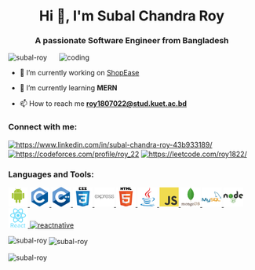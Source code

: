 <h1 align="center">Hi 👋, I'm Subal Chandra Roy</h1>
<h3 align="center">A passionate Software Engineer from Bangladesh</h3>

<img align = "right" alt="coding" width="400" src="https://miraculoussoft.com/wp-content/uploads/2022/03/best-PHP-Development-Services-new-york.gif">

<p align="left"> <img src="https://komarev.com/ghpvc/?username=subal-roy&label=Profile%20views&color=0e75b6&style=flat" alt="subal-roy" /> </p>

- 🔭 I’m currently working on [ShopEase]([https://github.com/Subal-Roy/E-Learning-App](https://github.com/Subal-Roy/ShopEase))

- 🌱 I’m currently learning **MERN**

- 📫 How to reach me **roy1807022@stud.kuet.ac.bd**

<h3 align="left">Connect with me:</h3>
<p align="left">
<a href="https://linkedin.com/in/https://www.linkedin.com/in/subal-chandra-roy-43b933189/" target="blank"><img align="center" src="https://raw.githubusercontent.com/rahuldkjain/github-profile-readme-generator/master/src/images/icons/Social/linked-in-alt.svg" alt="https://www.linkedin.com/in/subal-chandra-roy-43b933189/" height="30" width="40" /></a>
<a href="https://codeforces.com/profile/https://codeforces.com/profile/roy_22" target="blank"><img align="center" src="https://raw.githubusercontent.com/rahuldkjain/github-profile-readme-generator/master/src/images/icons/Social/codeforces.svg" alt="https://codeforces.com/profile/roy_22" height="30" width="40" /></a>
<a href="https://www.leetcode.com/https://leetcode.com/roy1822/" target="blank"><img align="center" src="https://raw.githubusercontent.com/rahuldkjain/github-profile-readme-generator/master/src/images/icons/Social/leet-code.svg" alt="https://leetcode.com/roy1822/" height="30" width="40" /></a>
</p>

<h3 align="left">Languages and Tools:</h3>
<p align="left"> <a href="https://developer.android.com" target="_blank" rel="noreferrer"> <img src="https://raw.githubusercontent.com/devicons/devicon/master/icons/android/android-original-wordmark.svg" alt="android" width="40" height="40"/> </a> <a href="https://www.cprogramming.com/" target="_blank" rel="noreferrer"> <img src="https://raw.githubusercontent.com/devicons/devicon/master/icons/c/c-original.svg" alt="c" width="40" height="40"/> </a> <a href="https://www.w3schools.com/cpp/" target="_blank" rel="noreferrer"> <img src="https://raw.githubusercontent.com/devicons/devicon/master/icons/cplusplus/cplusplus-original.svg" alt="cplusplus" width="40" height="40"/> </a> <a href="https://www.w3schools.com/css/" target="_blank" rel="noreferrer"> <img src="https://raw.githubusercontent.com/devicons/devicon/master/icons/css3/css3-original-wordmark.svg" alt="css3" width="40" height="40"/> </a> <a href="https://expressjs.com" target="_blank" rel="noreferrer"> <img src="https://raw.githubusercontent.com/devicons/devicon/master/icons/express/express-original-wordmark.svg" alt="express" width="40" height="40"/> </a> <a href="https://www.w3.org/html/" target="_blank" rel="noreferrer"> <img src="https://raw.githubusercontent.com/devicons/devicon/master/icons/html5/html5-original-wordmark.svg" alt="html5" width="40" height="40"/> </a> <a href="https://www.java.com" target="_blank" rel="noreferrer"> <img src="https://raw.githubusercontent.com/devicons/devicon/master/icons/java/java-original.svg" alt="java" width="40" height="40"/> </a> <a href="https://developer.mozilla.org/en-US/docs/Web/JavaScript" target="_blank" rel="noreferrer"> <img src="https://raw.githubusercontent.com/devicons/devicon/master/icons/javascript/javascript-original.svg" alt="javascript" width="40" height="40"/> </a> <a href="https://www.mongodb.com/" target="_blank" rel="noreferrer"> <img src="https://raw.githubusercontent.com/devicons/devicon/master/icons/mongodb/mongodb-original-wordmark.svg" alt="mongodb" width="40" height="40"/> </a> <a href="https://www.mysql.com/" target="_blank" rel="noreferrer"> <img src="https://raw.githubusercontent.com/devicons/devicon/master/icons/mysql/mysql-original-wordmark.svg" alt="mysql" width="40" height="40"/> </a> <a href="https://nodejs.org" target="_blank" rel="noreferrer"> <img src="https://raw.githubusercontent.com/devicons/devicon/master/icons/nodejs/nodejs-original-wordmark.svg" alt="nodejs" width="40" height="40"/> </a> <a href="https://reactjs.org/" target="_blank" rel="noreferrer"> <img src="https://raw.githubusercontent.com/devicons/devicon/master/icons/react/react-original-wordmark.svg" alt="react" width="40" height="40"/> </a> <a href="https://reactnative.dev/" target="_blank" rel="noreferrer"> <img src="https://reactnative.dev/img/header_logo.svg" alt="reactnative" width="40" height="40"/> </a> </p>

<p><img align="left" src="https://github-readme-stats.vercel.app/api/top-langs?username=subal-roy&show_icons=true&locale=en&layout=compact" alt="subal-roy" /></p>

<p>&nbsp;<img align="center" src="https://github-readme-stats.vercel.app/api?username=subal-roy&show_icons=true&locale=en" alt="subal-roy" /></p>

<p><img align="center" src="https://github-readme-streak-stats.herokuapp.com/?user=subal-roy&" alt="subal-roy" /></p>
